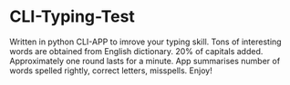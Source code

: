 # CLI-Typing-Test
Written in python CLI-APP to imrove your typing skill.
Tons of interesting words are obtained from English dictionary. 20% of capitals added. Approximately one round lasts for a minute.
App summarises number of words spelled rightly, correct letters, misspells.
Enjoy!
